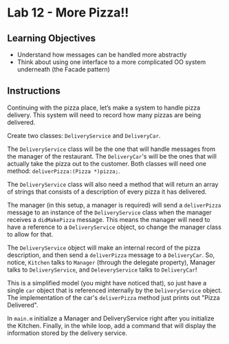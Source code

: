 # Lab 12 - More Pizza!!

## Learning Objectives
- Understand how messages can be handled more abstractly
- Think about using one interface to a more complicated OO system underneath (the Facade pattern)

## Instructions
Continuing with the pizza place, let’s make a system to handle pizza delivery. This system will need to record how many pizzas are being delivered.

Create two classes: `DeliveryService` and `DeliveryCar`.

The `DeliveryService` class will be the one that will handle messages from the manager of the restaurant. The `DeliveryCar`'s will be the ones that will actually take the pizza out to the customer. Both classes will need one method: `deliverPizza:(Pizza *)pizza;`.

The `DeliveryService` class will also need a method that will return an array of strings that consists of a description of every pizza it has delivered.

The manager (in this setup, a manager is required) will send a `deliverPizza` message to an instance of the `DeliveryService` class when the manager receives a `didMakePizza` message. This means the manager will need to have a reference to a `DeliveryService` object, so change the manager class to allow for that.

The `DeliveryService` object will make an internal record of the pizza description, and then send a `deliverPizza` message to a `DeliveryCar`. So, notice, `Kitchen` talks to `Manager` (through the delegate property), Manager talks to `DeliveryService`, and `DeleveryService` talks to `DeliveryCar`!

This is a simplified model (you might have noticed that), so just have a single `car` object that is referenced internally by the `DeliveryService` object. The implementation of the car's `deliverPizza` method just prints out "Pizza Delivered".

In `main.m` initialize a Manager and DeliveryService right after you initialize the Kitchen. Finally, in the while loop, add a command that will display the information stored by the delivery service.
